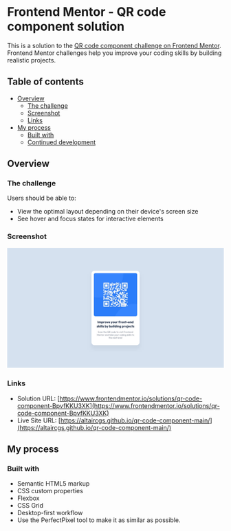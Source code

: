 # Frontend Mentor - QR code component solution

This is a solution to the [QR code component challenge on Frontend Mentor](https://www.frontendmentor.io/challenges/qr-code-component-iux_sIO_H). Frontend Mentor challenges help you improve your coding skills by building realistic projects. 

## Table of contents

- [Overview](#overview)
  - [The challenge](#the-challenge)
  - [Screenshot](#screenshot)
  - [Links](#links)
- [My process](#my-process)
  - [Built with](#built-with)
  - [Continued development](#continued-development)

## Overview

### The challenge

Users should be able to:

- View the optimal layout depending on their device's screen size
- See hover and focus states for interactive elements

### Screenshot

![](/design/desktop-design.jpg)


### Links

- Solution URL: [https://www.frontendmentor.io/solutions/qr-code-component-BpvfKKU3XK](https://www.frontendmentor.io/solutions/qr-code-component-BpvfKKU3XK)
- Live Site URL: [https://altaircgs.github.io/qr-code-component-main/](https://altaircgs.github.io/qr-code-component-main/)

## My process

### Built with

- Semantic HTML5 markup
- CSS custom properties
- Flexbox
- CSS Grid
- Desktop-first workflow
- Use the PerfectPixel tool to make it as similar as possible.

